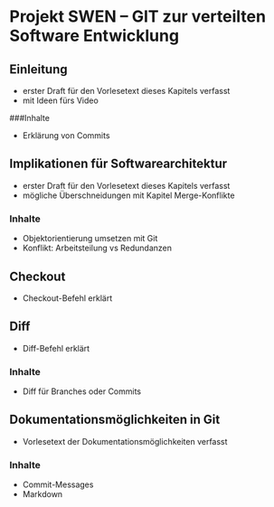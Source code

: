 # Projekt SWEN – GIT zur verteilten Software Entwicklung

## Einleitung
- erster Draft für den Vorlesetext dieses Kapitels verfasst
- mit Ideen fürs Video

###Inhalte
- Erklärung von Commits

## Implikationen für Softwarearchitektur
- erster Draft für den Vorlesetext dieses Kapitels verfasst
- mögliche Überschneidungen mit Kapitel Merge-Konflikte

### Inhalte
- Objektorientierung umsetzen mit Git
- Konflikt: Arbeitsteilung vs Redundanzen

## Checkout
- Checkout-Befehl erklärt

## Diff
- Diff-Befehl erklärt

### Inhalte
- Diff für Branches oder Commits

## Dokumentationsmöglichkeiten in Git
- Vorlesetext der Dokumentationsmöglichkeiten verfasst

### Inhalte
- Commit-Messages
- Markdown